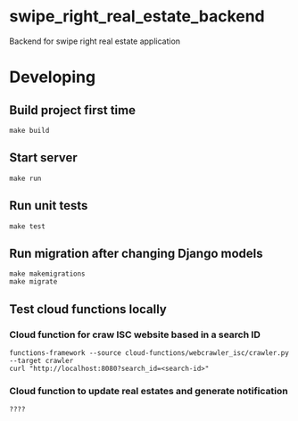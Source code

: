 # swipe_right_real_estate_backend
Backend for swipe right real estate application


# Developing
## Build project first time
```
make build
```

## Start server
```
make run
```

## Run unit tests
```
make test
```

## Run migration after changing Django models
```
make makemigrations
make migrate
```

## Test cloud functions locally

### Cloud function for craw ISC website based in a search ID
```
functions-framework --source cloud-functions/webcrawler_isc/crawler.py --target crawler
curl "http://localhost:8080?search_id=<search-id>"
```

### Cloud function to update real estates and generate notification
```
????
```
